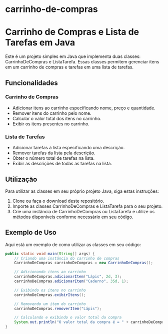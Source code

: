 # carrinho-de-compras

# Carrinho de Compras e Lista de Tarefas em Java

Este é um projeto simples em Java que implementa duas classes: CarrinhoDeCompras e ListaTarefa. Essas classes permitem gerenciar itens em um carrinho de compras e tarefas em uma lista de tarefas.

## Funcionalidades

### Carrinho de Compras

- Adicionar itens ao carrinho especificando nome, preço e quantidade.
- Remover itens do carrinho pelo nome.
- Calcular o valor total dos itens no carrinho.
- Exibir os itens presentes no carrinho.

### Lista de Tarefas

- Adicionar tarefas à lista especificando uma descrição.
- Remover tarefas da lista pela descrição.
- Obter o número total de tarefas na lista.
- Exibir as descrições de todas as tarefas na lista.

## Utilização

Para utilizar as classes em seu próprio projeto Java, siga estas instruções:

1. Clone ou faça o download deste repositório.
2. Importe as classes CarrinhoDeCompras e ListaTarefa para o seu projeto.
3. Crie uma instância de CarrinhoDeCompras ou ListaTarefa e utilize os métodos disponíveis conforme necessário em seu código.

## Exemplo de Uso

Aqui está um exemplo de como utilizar as classes em seu código:

```java
public static void main(String[] args) {
    // Criando uma instância do carrinho de compras
    CarrinhoDeCompras carrinhoDeCompras = new CarrinhoDeCompras();

    // Adicionando itens ao carrinho
    carrinhoDeCompras.adicionarItem("Lápis", 2d, 3);
    carrinhoDeCompras.adicionarItem("Caderno", 35d, 1);

    // Exibindo os itens no carrinho
    carrinhoDeCompras.exibirItens();

    // Removendo um item do carrinho
    carrinhoDeCompras.removerItem("Lápis");

    // Calculando e exibindo o valor total da compra
    System.out.println("O valor total da compra é = " + carrinhoDeCompras.calcularValorTotal());
}
